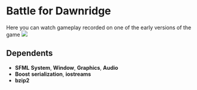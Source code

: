 # Battle for Dawnridge
Here you can watch gameplay recorded on one of the early versions of the game
[![](https://img.youtube.com/vi/bAOoODWE8Ok/0.jpg)](https://www.youtube.com/watch?v=bAOoODWE8Ok)
## Dependents
* **SFML** **System**, **Window**, **Graphics**, **Audio**
* **Boost** **serialization**, **iostreams**
* **bzip2**